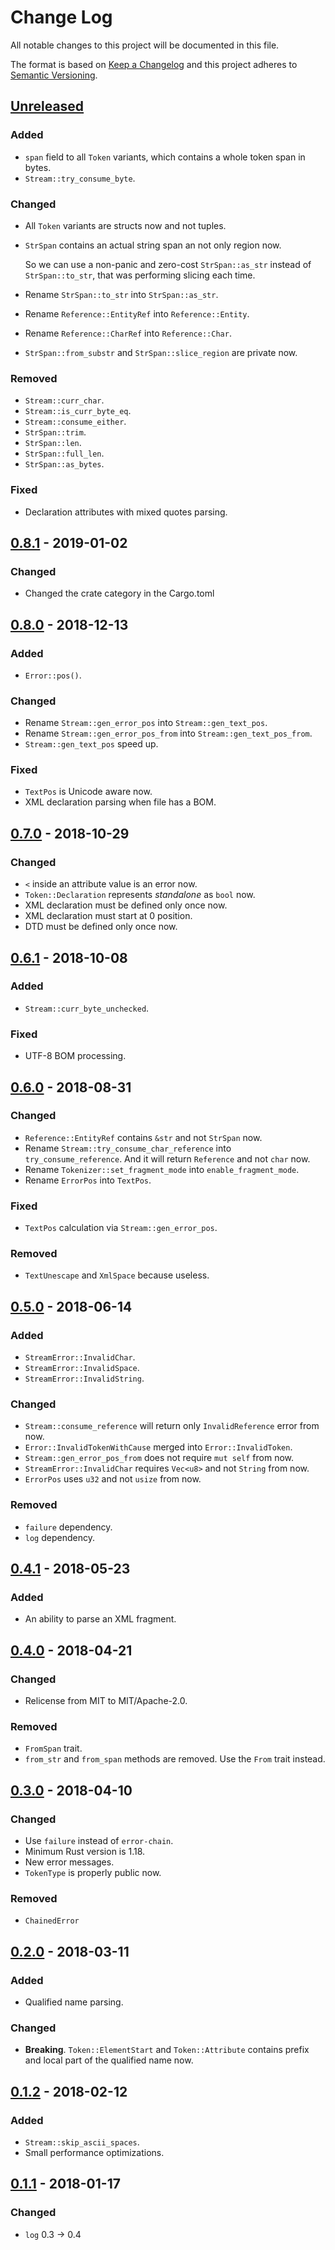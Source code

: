 # Change Log
All notable changes to this project will be documented in this file.

The format is based on [Keep a Changelog](http://keepachangelog.com/)
and this project adheres to [Semantic Versioning](http://semver.org/).

## [Unreleased]
### Added
- `span` field to all `Token` variants, which contains a whole token span in bytes.
- `Stream::try_consume_byte`.

### Changed
- All `Token` variants are structs now and not tuples.
- `StrSpan` contains an actual string span an not only region now.

  So we can use a non-panic and zero-cost `StrSpan::as_str` instead
  of `StrSpan::to_str`, that was performing slicing each time.
- Rename `StrSpan::to_str` into `StrSpan::as_str`.
- Rename `Reference::EntityRef` into `Reference::Entity`.
- Rename `Reference::CharRef` into `Reference::Char`.
- `StrSpan::from_substr` and `StrSpan::slice_region` are private now.

### Removed
- `Stream::curr_char`.
- `Stream::is_curr_byte_eq`.
- `Stream::consume_either`.
- `StrSpan::trim`.
- `StrSpan::len`.
- `StrSpan::full_len`.
- `StrSpan::as_bytes`.

### Fixed
- Declaration attributes with mixed quotes parsing.

## [0.8.1] - 2019-01-02
### Changed
- Changed the crate category in the Cargo.toml

## [0.8.0] - 2018-12-13
### Added
- `Error::pos()`.

### Changed
- Rename `Stream::gen_error_pos` into `Stream::gen_text_pos`.
- Rename `Stream::gen_error_pos_from` into `Stream::gen_text_pos_from`.
- `Stream::gen_text_pos` speed up.

### Fixed
- `TextPos` is Unicode aware now.
- XML declaration parsing when file has a BOM.

## [0.7.0] - 2018-10-29
### Changed
- `<` inside an attribute value is an error now.
- `Token::Declaration` represents *standalone* as `bool` now.
- XML declaration must be defined only once now.
- XML declaration must start at 0 position.
- DTD must be defined only once now.

## [0.6.1] - 2018-10-08
### Added
- `Stream::curr_byte_unchecked`.

### Fixed
- UTF-8 BOM processing.

## [0.6.0] - 2018-08-31
### Changed
- `Reference::EntityRef` contains `&str` and not `StrSpan` now.
- Rename `Stream::try_consume_char_reference` into `try_consume_reference`.
  And it will return `Reference` and not `char` now.
- Rename `Tokenizer::set_fragment_mode` into `enable_fragment_mode`.
- Rename `ErrorPos` into `TextPos`.

### Fixed
- `TextPos` calculation via `Stream::gen_error_pos`.

### Removed
- `TextUnescape` and `XmlSpace` because useless.

## [0.5.0] - 2018-06-14
### Added
- `StreamError::InvalidChar`.
- `StreamError::InvalidSpace`.
- `StreamError::InvalidString`.

### Changed
- `Stream::consume_reference` will return only `InvalidReference` error from now.
- `Error::InvalidTokenWithCause` merged into `Error::InvalidToken`.
- `Stream::gen_error_pos_from` does not require `mut self` from now.
- `StreamError::InvalidChar` requires `Vec<u8>` and not `String` from now.
- `ErrorPos` uses `u32` and not `usize` from now.

### Removed
- `failure` dependency.
- `log` dependency.

## [0.4.1] - 2018-05-23
### Added
- An ability to parse an XML fragment.

## [0.4.0] - 2018-04-21
### Changed
- Relicense from MIT to MIT/Apache-2.0.

### Removed
- `FromSpan` trait.
- `from_str` and `from_span` methods are removed. Use the `From` trait instead.

## [0.3.0] - 2018-04-10
### Changed
- Use `failure` instead of `error-chain`.
- Minimum Rust version is 1.18.
- New error messages.
- `TokenType` is properly public now.

### Removed
- `ChainedError`

## [0.2.0] - 2018-03-11
### Added
- Qualified name parsing.

### Changed
- **Breaking**. `Token::ElementStart` and `Token::Attribute` contains prefix
  and local part of the qualified name now.

## [0.1.2] - 2018-02-12
### Added
- `Stream::skip_ascii_spaces`.
- Small performance optimizations.

## [0.1.1] - 2018-01-17
### Changed
- `log` 0.3 -> 0.4

[Unreleased]: https://github.com/RazrFalcon/xmlparser/compare/v0.8.1...HEAD
[0.8.1]: https://github.com/RazrFalcon/xmlparser/compare/v0.8.0...v0.8.1
[0.8.0]: https://github.com/RazrFalcon/xmlparser/compare/v0.7.0...v0.8.0
[0.7.0]: https://github.com/RazrFalcon/xmlparser/compare/v0.6.1...v0.7.0
[0.6.1]: https://github.com/RazrFalcon/xmlparser/compare/v0.6.0...v0.6.1
[0.6.0]: https://github.com/RazrFalcon/xmlparser/compare/v0.5.0...v0.6.0
[0.5.0]: https://github.com/RazrFalcon/xmlparser/compare/v0.4.1...v0.5.0
[0.4.1]: https://github.com/RazrFalcon/xmlparser/compare/v0.4.0...v0.4.1
[0.4.0]: https://github.com/RazrFalcon/xmlparser/compare/v0.3.0...v0.4.0
[0.3.0]: https://github.com/RazrFalcon/xmlparser/compare/v0.2.0...v0.3.0
[0.2.0]: https://github.com/RazrFalcon/xmlparser/compare/v0.1.2...v0.2.0
[0.1.2]: https://github.com/RazrFalcon/xmlparser/compare/v0.1.1...v0.1.2
[0.1.1]: https://github.com/RazrFalcon/xmlparser/compare/v0.1.0...v0.1.1
